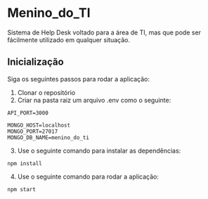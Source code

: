 # Menino_do_TI

Sistema de Help Desk voltado para a área de TI, mas que pode ser fácilmente utilizado em qualquer situação.

## Inicialização

Siga os seguintes passos para rodar a aplicação: 

1. Clonar o repositório
2. Criar na pasta raiz um arquivo .env como o seguinte: 
```
API_PORT=3000

MONGO_HOST=localhost
MONGO_PORT=27017
MONGO_DB_NAME=menino_do_ti
```
3. Use o seguinte comando para instalar as dependências: 
```
npm install
```
4. Use o seguinte comando para rodar a aplicação: 
```
npm start
```
